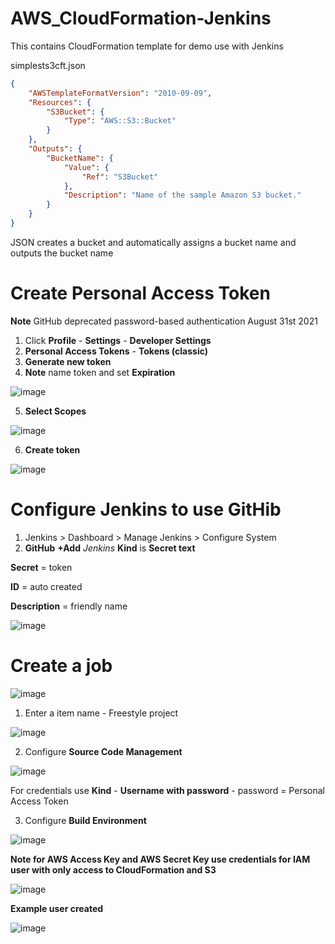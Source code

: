# AWS_CloudFormation-Jenkins

This contains CloudFormation template for demo use with Jenkins

simplests3cft.json

```JSON
{
    "AWSTemplateFormatVersion": "2010-09-09",
    "Resources": {
        "S3Bucket": {
            "Type": "AWS::S3::Bucket"
        }
    },
    "Outputs": {
        "BucketName": {
            "Value": {
                "Ref": "S3Bucket"
            },
            "Description": "Name of the sample Amazon S3 bucket."
        }
    }
}
```

JSON creates a bucket and automatically assigns a bucket name and outputs the bucket name

# Create Personal Access Token

**Note** GitHub deprecated password-based authentication August 31st 2021

1. Click **Profile** - **Settings** - **Developer Settings**
2. **Personal Access Tokens** - **Tokens (classic)**
3. **Generate new token**
4. **Note** name token and set **Expiration**

![image](https://user-images.githubusercontent.com/91480603/217093506-b573e8d9-4a3c-44b9-9ec0-9aa801f9f46e.png)

5. **Select Scopes**

![image](https://user-images.githubusercontent.com/91480603/217093812-d9af8580-da38-40cf-8b43-f1ec1837c67b.png)

6. **Create token**

![image](https://user-images.githubusercontent.com/91480603/217094152-c6de5eaf-ffab-490b-b960-8b9d300d1321.png)

# Configure Jenkins to use GitHib

1. Jenkins > Dashboard > Manage Jenkins > Configure System
2. **GitHub** **+Add** *Jenkins* **Kind** is **Secret text** 

**Secret** = token

**ID** = auto created

**Description** = friendly name 

![image](https://user-images.githubusercontent.com/91480603/217095533-49f34318-6053-4d7b-a76f-b5ec34b6656e.png)

# Create a job

![image](https://user-images.githubusercontent.com/91480603/217096661-49b97516-4ece-4ba0-ae38-643b8cb01e1f.png)

1. Enter a item name - Freestyle project

![image](https://user-images.githubusercontent.com/91480603/217096804-c357329e-62de-4d9e-96e6-7fa1a612ec8c.png)

2. Configure **Source Code Management**

![image](https://user-images.githubusercontent.com/91480603/217097167-90aa8284-7d11-4eff-8567-be60433d37c2.png)

For credentials use **Kind** - **Username with password** - password = Personal Access Token

3. Configure **Build Environment**

![image](https://user-images.githubusercontent.com/91480603/217098363-fd0725db-544c-46c3-9ed7-235ff4a378bb.png)

**Note for AWS Access Key and AWS Secret Key use credentials for IAM user with only access to CloudFormation and S3**

![image](https://user-images.githubusercontent.com/91480603/217098496-0973a610-d14f-47b1-be90-3fbdbf7d24bb.png)

**Example user created**

![image](https://user-images.githubusercontent.com/91480603/217098834-0e18d189-6d05-4ce5-819b-b4377f0e5f50.png)




